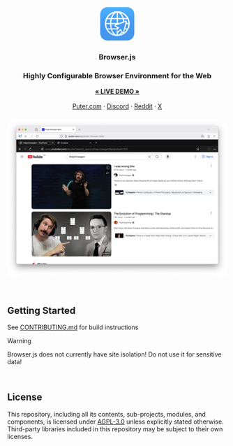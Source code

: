 <h3 align="center"><img width="80" alt="Browser.js" src="./assets/icon-256.png"></h3>

<h3 align="center">Browser.js</h3>

<h3 align="center">Highly Configurable Browser Environment for the Web</h3>

<p align="center">
    <a href="https://puter.com/app/puter-browser-beta"><strong>« LIVE DEMO »</strong></a>
    <br />
    <br />
    <a href="https://puter.com">Puter.com</a>
    ·
    <a href="https://discord.com/invite/PQcx7Teh8u">Discord</a>
    ·
    <a href="https://reddit.com/r/puter">Reddit</a>
    ·
    <a href="https://twitter.com/HeyPuter">X</a>
</p>
<h3 align="center"><img style="border-radius:5px;" alt="screenshot" src="./assets/screenshot.png"></h3>

<br>


## Getting Started

See [CONTRIBUTING.md](/CONTRIBUTING.md) for build instructions

> [!WARNING]
> Browser.js does not currently have site isolation! Do not use it for sensitive data!

<br>


## License

This repository, including all its contents, sub-projects, modules, and components, is licensed under [AGPL-3.0](https://github.com/HeyPuter/puter/blob/main/LICENSE.txt) unless explicitly stated otherwise. Third-party libraries included in this repository may be subject to their own licenses.

<br/>
